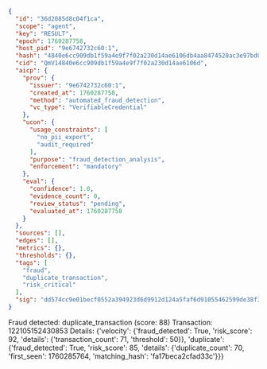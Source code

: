 ```json
{
  "id": "36d2085d8c04f1ca",
  "scope": "agent",
  "key": "RESULT",
  "epoch": 1760287758,
  "host_pid": "9e6742732c60:1",
  "hash": "4840e6cc909db1f59a4e9f7f02a230d14ae6106db4aa8474520ac3e97bd0e511",
  "cid": "QmV14840e6cc909db1f59a4e9f7f02a230d14ae6106d",
  "aicp": {
    "prov": {
      "issuer": "9e6742732c60:1",
      "created_at": 1760287758,
      "method": "automated_fraud_detection",
      "vc_type": "VerifiableCredential"
    },
    "ucon": {
      "usage_constraints": [
        "no_pii_export",
        "audit_required"
      ],
      "purpose": "fraud_detection_analysis",
      "enforcement": "mandatory"
    },
    "eval": {
      "confidence": 1.0,
      "evidence_count": 0,
      "review_status": "pending",
      "evaluated_at": 1760287758
    }
  },
  "sources": [],
  "edges": [],
  "metrics": {},
  "thresholds": {},
  "tags": [
    "fraud",
    "duplicate_transaction",
    "risk_critical"
  ],
  "sig": "dd574cc9e01becf0552a394923d6d9912d124a5faf6d91055462599de38f3d2f"
}
```

Fraud detected: duplicate_transaction (score: 88)
Transaction: 122105152430853
Details: {'velocity': {'fraud_detected': True, 'risk_score': 92, 'details': {'transaction_count': 71, 'threshold': 50}}, 'duplicate': {'fraud_detected': True, 'risk_score': 85, 'details': {'duplicate_count': 70, 'first_seen': 1760285764, 'matching_hash': 'fa17beca2cfad33c'}}}